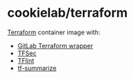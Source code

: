 # cookielab/terraform

[Terraform](https://www.terraform.io/) container image with:

- [GitLab Terraform wrapper](https://gitlab.com/gitlab-org/terraform-images)
- [TFSec](https://github.com/aquasecurity/tfsec)
- [TFlint](https://github.com/terraform-linters/tflint)
- [tf-summarize](https://github.com/dineshba/tf-summarize)
